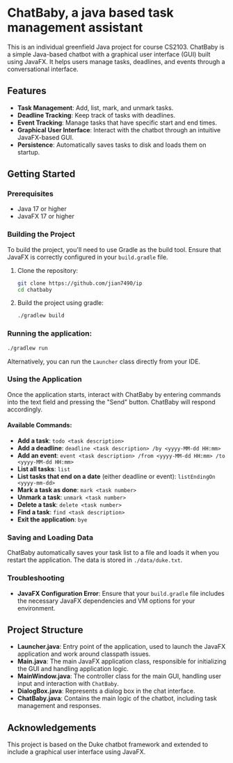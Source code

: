 # ChatBaby, a java based task management assistant

This is an individual greenfield Java project for course CS2103. ChatBaby is a simple Java-based chatbot with a graphical user interface (GUI) built using JavaFX. It helps users manage tasks, deadlines, and events through a conversational interface.

## Features

- **Task Management**: Add, list, mark, and unmark tasks.
- **Deadline Tracking**: Keep track of tasks with deadlines.
- **Event Tracking**: Manage tasks that have specific start and end times.
- **Graphical User Interface**: Interact with the chatbot through an intuitive JavaFX-based GUI.
- **Persistence**: Automatically saves tasks to disk and loads them on startup.

## Getting Started

### Prerequisites

- Java 17 or higher
- JavaFX 17 or higher

### Building the Project

To build the project, you'll need to use Gradle as the build tool. Ensure that JavaFX is correctly configured in your `build.gradle` file.

1. Clone the repository:
   ```bash
   git clone https://github.com/jian7490/ip
   cd chatbaby
   ```
2. Build the project using gradle:
   ```bash
   ./gradlew build
   ```
### Running the application: 
   ```bash
   ./gradlew run
   ```
Alternatively, you can run the `Launcher` class directly from your IDE.

### Using the Application

Once the application starts, interact with ChatBaby by entering commands into the text field and pressing the "Send" button. ChatBaby will respond accordingly.

#### Available Commands:

- **Add a task**: `todo <task description>`
- **Add a deadline**: `deadline <task description> /by <yyyy-MM-dd HH:mm>`
- **Add an event**: `event <task description> /from <yyyy-MM-dd HH:mm> /to <yyyy-MM-dd HH:mm>`
- **List all tasks**: `list`
- **List tasks that end on a date** (either deadline or event): `listEndingOn <yyyy-mm-dd>`
- **Mark a task as done**: `mark <task number>`
- **Unmark a task**: `unmark <task number>`
- **Delete a task**: `delete <task number>`
- **Find a task**: `find <task description>`
- **Exit the application**: `bye`

### Saving and Loading Data

ChatBaby automatically saves your task list to a file and loads it when you restart the application. The data is stored in `./data/duke.txt`.

### Troubleshooting

- **JavaFX Configuration Error**: Ensure that your `build.gradle` file includes the necessary JavaFX dependencies and VM options for your environment.

## Project Structure

- **Launcher.java**: Entry point of the application, used to launch the JavaFX application and work around classpath issues.
- **Main.java**: The main JavaFX application class, responsible for initializing the GUI and handling application logic.
- **MainWindow.java**: The controller class for the main GUI, handling user input and interaction with `ChatBaby`.
- **DialogBox.java**: Represents a dialog box in the chat interface.
- **ChatBaby.java**: Contains the main logic of the chatbot, including task management and responses.

## Acknowledgements

This project is based on the Duke chatbot framework and extended to include a graphical user interface using JavaFX.



